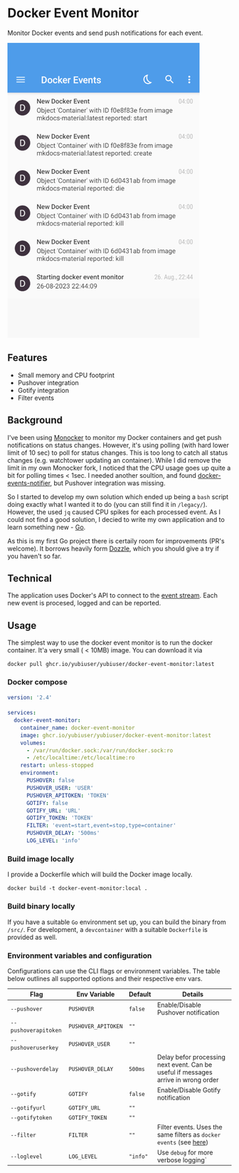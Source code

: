 # Docker Event Monitor

Monitor Docker events and send push notifications for each event.

![Pushover](./.github/pushover.png  "Pushover notification")

## Features

- Small memory and CPU footprint
- Pushover integration
- Gotify integration
- Filter events

## Background

I've been using [Monocker](https://github.com/petersem/monocker) to monitor my Docker containers and get push notifications on status changes. However, it's using polling (with hard lower limit of 10 sec) to poll for status changes. This is too long to catch all status changes (e.g. watchtower updating an container). While I did remove the limit in my own Monocker fork, I noticed that the CPU usage goes up quite a bit for polling times < 1sec.
I needed another soultion, and found [docker-events-notifier](https://github.com/hasnat/docker-events-notifier), but Pushover integration was missing.

So I started to develop my own solution which ended up being a `bash` script doing exactly what I wanted it to do (you can still find it in `/legacy/`). However, the used `jq` caused CPU spikes for each processed event. As I could not find a good solution, I decied to write my own application and to learn something new - [Go](https://go.dev/).

As this is my first Go project there is certaily room for improvements (PR's welcome). It borrows heavily form [Dozzle](https://github.com/amir20/dozzle), which you should give a try if you haven't so far.

## Technical

The application uses Docker's API to connect to the [event stream](https://docs.docker.com/engine/api/v1.43/#tag/System/operation/SystemEvents). Each new event is procesed, logged and can be reported.

## Usage

The simplest way to use the docker event monitor is to run the docker container. It'a very small ( < 10MB) image. You can download it via

```shell
docker pull ghcr.io/yubiuser/yubiuser/docker-event-monitor:latest
```

### Docker compose

```yaml
version: '2.4'

services:
  docker-event-monitor:
    container_name: docker-event-monitor
    image: ghcr.io/yubiuser/yubiuser/docker-event-monitor:latest
    volumes:
      - /var/run/docker.sock:/var/run/docker.sock:ro
      - /etc/localtime:/etc/localtime:ro
    restart: unless-stopped
    environment:
      PUSHOVER: false
      PUSHOVER_USER: 'USER'
      PUSHOVER_APITOKEN: 'TOKEN'
      GOTIFY: false
      GOTIFY_URL: 'URL'
      GOTIFY_TOKEN: 'TOKEN'
      FILTER: 'event=start,event=stop,type=container'
      PUSHOVER_DELAY: '500ms'
      LOG_LEVEL: 'info'
```

### Build image locally

I provide a Dockerfile which will build the Docker image locally.

```shell
docker build -t docker-event-monitor:local .
```


### Build binary locally

If you have a suitable `Go` environment set up, you can build the binary from `/src/`. For development, a `devcontainer` with a suitable `Dockerfile` is provided as well.

### Environment variables and configuration

Configurations can use the CLI flags or environment variables. The table below outlines all supported options and their respective env vars.

| Flag                  | Env Variable           | Default | Details |
| ----------------      | ---------------------- | ------- |-------- |
| `--pushover`          | `PUSHOVER`             | `false` |Enable/Disable Pushover notification|
| `--pushoverapitoken`  | `PUSHOVER_APITOKEN`    | `""`    | |
| `--pushoveruserkey`   | `PUSHOVER_USER`        | `""`    | |
| `--pushoverdelay`     | `PUSHOVER_DELAY`       | `500ms` |Delay befor processing next event. Can be useful if messages arrive in wrong order |
| `--gotify`            | `GOTIFY`             | `false` |Enable/Disable Gotify notification|
| `--gotifyurl`         | `GOTIFY_URL`    | `""`    | |
| `--gotifytoken`       | `GOTIFY_TOKEN`        | `""`    | |
| `--filter`            | `FILTER`               | `""`    | Filter events. Uses the same filters as `docker events` (see [here](https://docs.docker.com/engine/reference/commandline/events/#filter))  |
| `--loglevel`          | `LOG_LEVEL`            | `"info"`| Use `debug` for more verbose logging` |
